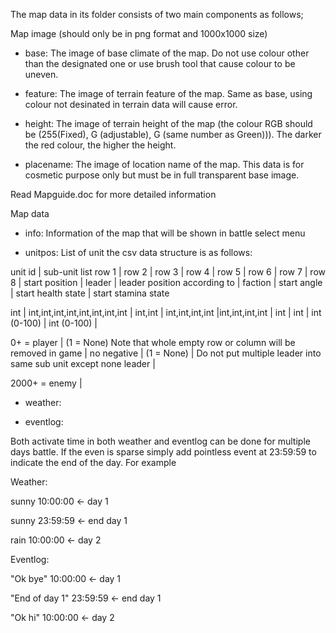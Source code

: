 The map data in its folder consists of two main components as follows;

Map image (should only be in png format and 1000x1000 size)

- base: The image of base climate of the map. Do not use colour other than the designated one or use brush tool that cause colour to be uneven.  

- feature: The image of terrain feature of the map. Same as base, using colour not desinated in terrain data will cause error.

- height: The image of terrain height of the map (the colour RGB should be (255(Fixed), G (adjustable), G (same number as Green))). The darker the red colour, the higher the height.

- placename: The image of location name of the map. This data is for cosmetic purpose only but must be in full transparent base image. 


Read Mapguide.doc for more detailed information


Map data

- info: Information of the map that will be shown in battle select menu

- unitpos: List of unit the csv data structure is as follows: 

unit id | sub-unit list row 1 | row 2 | row 3 | row 4 | row 5 | row 6 | row 7 | row 8 | start position | leader | leader position according to  | faction | start angle | start health state | start stamina state

int	| 		int,int,int,int,int,int,int,int			    	      |    int,int     | int,int,int,int |int,int,int,int	| int     |    int	| int (0-100) 	     | int (0-100) |

0+ = player  | (1 = None) Note that whole empty row or column will be removed in game |	no negative    |    (1 = None)  |  Do not put multiple leader into same sub unit except none leader | 

2000+ = enemy |

- weather: 

- eventlog: 

Both activate time in both weather and eventlog can be done for multiple days battle. If the even is sparse simply add pointless event at 23:59:59 to indicate the end of the day. For example

Weather:

sunny 10:00:00 <- day 1

sunny 23:59:59 <- end day 1

rain 10:00:00 <- day 2

Eventlog:

"Ok bye" 10:00:00 <- day 1

"End of day 1" 23:59:59 <- end day 1

"Ok hi" 10:00:00 <- day 2
